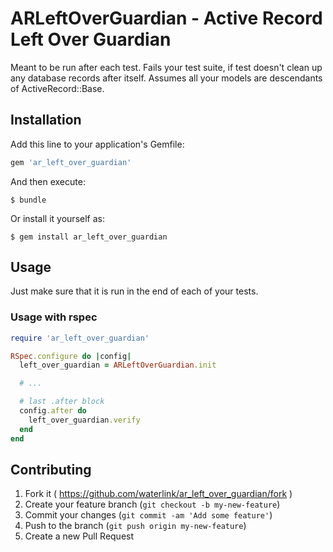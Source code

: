 # ARLeftOverGuardian - Active Record Left Over Guardian

Meant to be run after each test. Fails your test suite, if test doesn't clean up any database records after itself. Assumes all your models are descendants of ActiveRecord::Base.

## Installation

Add this line to your application's Gemfile:

```ruby
gem 'ar_left_over_guardian'
```

And then execute:

    $ bundle

Or install it yourself as:

    $ gem install ar_left_over_guardian

## Usage

Just make sure that it is run in the end of each of your tests.

### Usage with rspec

```ruby
require 'ar_left_over_guardian'

RSpec.configure do |config|
  left_over_guardian = ARLeftOverGuardian.init

  # ...

  # last .after block
  config.after do
    left_over_guardian.verify
  end
end
```

## Contributing

1. Fork it ( https://github.com/waterlink/ar_left_over_guardian/fork )
2. Create your feature branch (`git checkout -b my-new-feature`)
3. Commit your changes (`git commit -am 'Add some feature'`)
4. Push to the branch (`git push origin my-new-feature`)
5. Create a new Pull Request

